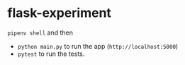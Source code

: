 # flask-experiment

`pipenv shell` and then

* `python main.py` to run the app (`http://localhost:5000`)
* `pytest` to run the tests.
